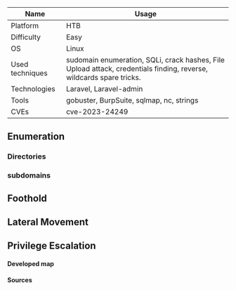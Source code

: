 | Name            | Usage                                                                                                                |
| --------------- | -------------------------------------------------------------------------------------------------------------------- |
| Platform        | HTB                                                                                                                  |
| Difficulty      | Easy                                                                                                                 |
| OS              | Linux                                                                                                                |
| Used techniques | sudomain enumeration,  SQLi, crack hashes, File Upload attack, credentials finding, reverse, wildcards spare tricks. |
| Technologies    | Laravel, Laravel-admin                                                                                               |
| Tools           | gobuster,  BurpSuite, sqlmap, nc, strings                                                                            |
| CVEs            | cve-2023-24249                                                                                                       |

## Enumeration





### Directories





### subdomains



## Foothold




## Lateral Movement




## Privilege Escalation




#### Developed map



#### Sources
